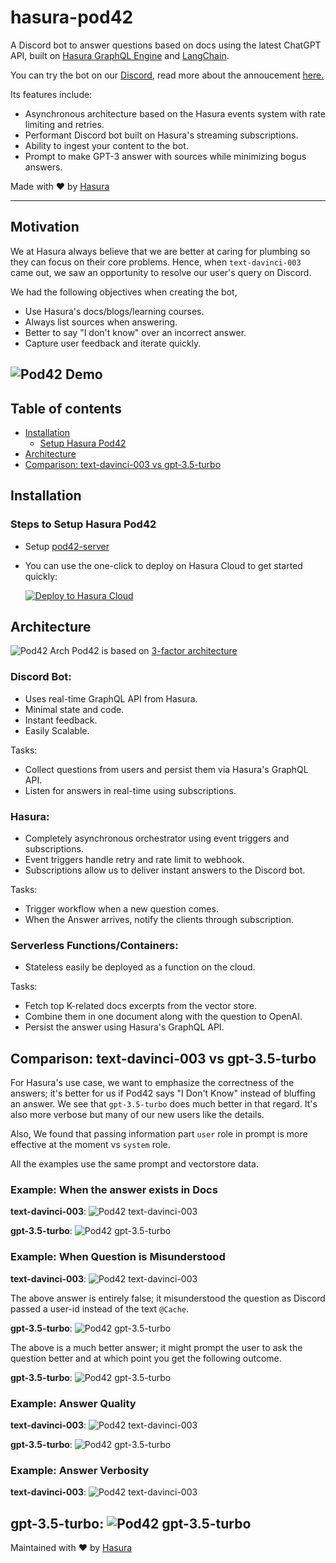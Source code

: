 # hasura-pod42

A Discord bot to answer questions based on docs using the latest ChatGPT API, built on [Hasura GraphQL
Engine](https://github.com/hasura/graphql-engine) and [LangChain](https://github.com/hwchase17/langchain).

You can try the bot on our [Discord](https://discord.gg/hasura), read more about the annoucement [here.](https://hasura.io/blog/announcing-pod42-the-hasura-chatgpt-bot/)

Its features include:
- Asynchronous architecture based on the Hasura events system with rate limiting and retries.
- Performant Discord bot built on Hasura's streaming subscriptions.
- Ability to ingest your content to the bot.
- Prompt to make GPT-3 answer with sources while minimizing bogus answers.

Made with :heart: by <a href="https://hasura.io">Hasura</a>

----------------
## Motivation

We at Hasura always believe that we are better at caring for plumbing so they can focus on their core problems. Hence, when `text-davinci-003` came out, we saw an opportunity to resolve our user's query on Discord.

We had the following objectives when creating the bot,
- Use Hasura's docs/blogs/learning courses.
- Always list sources when answering.
- Better to say "I don't know" over an incorrect answer.
- Capture user feedback and iterate quickly.

![Pod42 Demo](assets/pod42-demo.png)
----------------

## Table of contents
- [Installation](#installation)
  * [Setup Hasura Pod42](#steps-to-setup-hasura-pod42)
- [Architecture](#architecture)
- [Comparison: text-davinci-003 vs gpt-3.5-turbo](#comparison-text-davinci-003-vs-gpt-35-turbo)

## Installation

### Steps to Setup Hasura Pod42

- Setup [pod42-server](https://github.com/hasura/pod42/tree/main/src/pod42-server)
- You can use the one-click to deploy on Hasura Cloud to get started quickly:

  [![Deploy to Hasura Cloud](https://hasura.io/deploy-button.svg)]( https://cloud.hasura.io/deploy?github_repo=https://github.com/hasura/pod42&hasura_dir=hasura)


## Architecture
![Pod42 Arch](assets/hasura-arch-pod42.png)
Pod42 is based on [3-factor architecture](https://3factor.app)

### Discord Bot:
- Uses real-time GraphQL API from Hasura.
- Minimal state and code.
- Instant feedback.
- Easily Scalable.

Tasks:
- Collect questions from users and persist them via Hasura's GraphQL API.
- Listen for answers in real-time using subscriptions.

### Hasura:
- Completely asynchronous orchestrator using event triggers and subscriptions.
- Event triggers handle retry and rate limit to webhook.
- Subscriptions allow us to deliver instant answers to the Discord bot.

Tasks:
- Trigger workflow when a new question comes.
- When the Answer arrives, notify the clients through subscription.

### Serverless Functions/Containers:
- Stateless easily be deployed as a function on the cloud.

Tasks:
- Fetch top K-related docs excerpts from the vector store.
- Combine them in one document along with the question to OpenAI.
- Persist the answer using Hasura's GraphQL API.


## Comparison: text-davinci-003 vs gpt-3.5-turbo

For Hasura's use case, we want to emphasize the correctness of the answers; it's better for us if Pod42 says "I Don't Know" instead of bluffing an answer.
We see that `gpt-3.5-turbo` does much better in that regard. It's also more verbose but many of our new users like the details.

Also, We found that passing information part `user` role in prompt is more effective at the moment vs `system` role.

All the examples use the same prompt and vectorstore data.

### Example: When the answer exists in Docs
**text-davinci-003**:
![Pod42 text-davinci-003](assets/hasura-pod42-davinci-answer-1.png)

**gpt-3.5-turbo**:
![Pod42 gpt-3.5-turbo](assets/hasura-pod42-chatgpt-answer-1.png)

### Example: When Question is Misunderstood
**text-davinci-003**:
![Pod42 text-davinci-003](assets/hasura-pod42-davinci-incorrect-answer-1.png)

The above answer is entirely false; it misunderstood the question as Discord passed a user-id instead of the text `@Cache`.

**gpt-3.5-turbo**:
![Pod42 gpt-3.5-turbo](assets/hasura-pod42-chatgpt-answer-2.png)

The above is a much better answer; it might prompt the user to ask the question better and at which point you get the following outcome.

**gpt-3.5-turbo**:
![Pod42 gpt-3.5-turbo](assets/hasura-pod42-chatgpt-answer-3.png)

### Example: Answer Quality
**text-davinci-003**:
![Pod42 text-davinci-003](assets/pod42-davinci-answer-4.png)

**gpt-3.5-turbo**:
![Pod42 gpt-3.5-turbo](assets/pod42-chatgpt-answer-4.png)

### Example: Answer Verbosity
**text-davinci-003**:
![Pod42 text-davinci-003](assets/pod42-davinci-answer-5.png)

**gpt-3.5-turbo**:
![Pod42 gpt-3.5-turbo](assets/pod42-chatgpt-answer-5.png)
---
Maintained with :heart: by <a href="https://hasura.io">Hasura</a>

